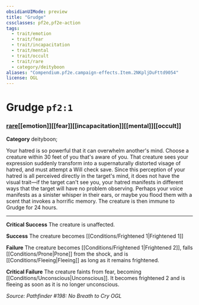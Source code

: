 ```yaml
---
obsidianUIMode: preview
title: "Grudge"
cssclasses: pf2e,pf2e-action
tags:
  - trait/emotion
  - trait/fear
  - trait/incapacitation
  - trait/mental
  - trait/occult
  - trait/rare
  - category/deityboon
aliases: "Compendium.pf2e.campaign-effects.Item.2NKpljDuFttd9054"
license: OGL
---
```

# Grudge `pf2:1`

### [rare](rare "Rare Rarity Trait")[[emotion]][[fear]][[incapacitation]][[mental]][[occult]]

**Category** deityboon; 




Your hatred is so powerful that it can overwhelm another's mind. Choose a creature within 30 feet of you that's aware of you. That creature sees your expression suddenly transform into a supernaturally distorted visage of hatred, and must attempt a Will check save. Since this perception of your hatred is all perceived directly in the target's mind, it does not have the visual trait—if the target can't see you, your hatred manifests in different ways that the target will have no problem observing. Perhaps your voice manifests as a sinister whisper in their ears, or maybe you flood them with a scent that invokes a horrific memory. The creature is then immune to Grudge for 24 hours.

* * *

**Critical Success** The creature is unaffected.

**Success** The creature becomes [[Conditions/Frightened 1|Frightened 1]]

**Failure** The creature becomes [[Conditions/Frightened 1|Frightened 2]], falls [[Conditions/Prone|Prone]] from the shock, and is [[Conditions/Fleeing|Fleeing]] as long as it remains frightened.

**Critical Failure** The creature faints from fear, becoming [[Conditions/Unconscious|Unconscious]]. It becomes frightened 2 and is fleeing as soon as it is no longer unconscious.

*Source: Pathfinder #198: No Breath to Cry*
*OGL*